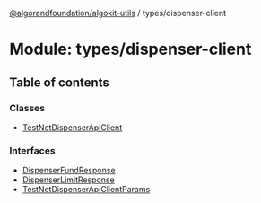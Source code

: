 [@algorandfoundation/algokit-utils](../index.md) / types/dispenser-client

# Module: types/dispenser-client

## Table of contents

### Classes

- [TestNetDispenserApiClient](../classes/types_dispenser_client.TestNetDispenserApiClient.md)

### Interfaces

- [DispenserFundResponse](../interfaces/types_dispenser_client.DispenserFundResponse.md)
- [DispenserLimitResponse](../interfaces/types_dispenser_client.DispenserLimitResponse.md)
- [TestNetDispenserApiClientParams](../interfaces/types_dispenser_client.TestNetDispenserApiClientParams.md)
